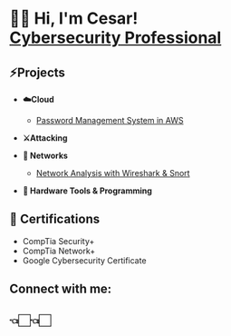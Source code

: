 <h1>👋🏻 Hi, I'm Cesar! <br/><a href="linkedin.com/in/cesar-sandoval-683b39293">Cybersecurity Professional</a></h1>

<h2>⚡️Projects</h2>

- <b>☁️Cloud</b>
  - [Password Management System in AWS](https://github.com/ChefCS/Password-Management-System-in-AWS)
- <b>⚔️Attacking</b>
  <!-- - [Active Directory Lab: Design,Attack, and Hardening(macOS + UTM)](https://github.com/ChefCS/Cloud-Security-Home-Lab) -->


- <b>🛜 Networks</b>
   - [Network Analysis with Wireshark & Snort](https://github.com/ChefCS/Network-Traffic-Monitoring-with-Snort-and-Wireshark)
  <!-- - [Automated Vulnerability Scanning and Remediation Lab](https://github.com/ChefCS/Automated-Vulnerability-Scanning-and-Remediation-Lab) -->


- <b>📡 Hardware Tools & Programming</b>
   <!-- - [Aircraft Tracking with HackRF One and Python](https://github.com/ChefCS/Aircraft-Tracking-with-Hackrf-one-and-python) -->
  <!-- - [Replay Attack Simulation with HackRF One](https://github.com/ChefCS/Aircraft-Tracking-with-Hackrf-one-and-python) -->

<h2>📄 Certifications</h2>

- CompTia Security+
- CompTia Network+
- Google Cybersecurity Certificate



<h2>  Connect with me:</h2>


<h2>👈🏻👈🏻</h2>


[twitter]: https://x.com/Chef__CS
[linkedin]:https://www.linkedin.com/in/cesar-sandoval-683b39293?lipi=urn%3Ali%3Apage%3Ad_flagship3_profile_view_base_contact_details%3BPyBMZUHZR%2F22YIrIuFppXg%3D%3D


<!--
**joshmadakor1/joshmadakor1** is a ✨ _special_ ✨ repository because its `README.md` (this file) appears on your GitHub profile.

Here are some ideas to get you started:

- 🔭 I’m currently working on ...
- 🌱 I’m currently learning ...
- 👯 I’m looking to collaborate on ...
- 🤔 I’m looking for help with ...
- 💬 Ask me about ...
- 📫 How to reach me: ...
- 😄 Pronouns: ...
- ⚡ Fun fact: ...
-->
